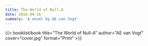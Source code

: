 ```yaml
---
title: The World of Null-A
date: 2016-09-16
summary: 'A novel by AE van Vogt'
---
```


{{< booklist/book
title="The World of Null-A"
author="AE van Vogt"
cover="cover.jpg"
format="Print" >}}
